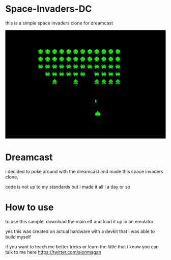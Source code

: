 # Space-Invaders-DC
this is a simple space invaders clone for dreamcast

![Preview](https://github.com/Aionmagan/Space-Invaders-DC/blob/master/DreamcastSS.png)


# Dreamcast 
i decided to poke around with the dreamcast 
and made this space invaders clone, 

code is not up to my standards but i made it all i a day or so 

# How to use 
to use this sample, download the main.elf 
and load it up in an emulator 

yes this was created on actual hardware with a devkit that i was able to build myself 

if you want to teach me better tricks or learn the little that i know you can talk to me here 
https://twitter.com/aionmagan
